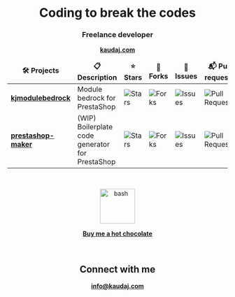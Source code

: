 <h1 align="center">Coding to break the codes</h1>
<h3 align="center">Freelance developer</h3>
<p align="center"><a href="https://kaudaj.com"><strong>kaudaj.com</strong></a></p>

<table align="center">
  <thead align="center">
    <tr border: none;>
      <td><b>🛠️ Projects</b></td>
      <td><b>📋 Description</b></td>
      <td><b>⭐ Stars</b></td>
      <td><b>🔀 Forks</b></td>
      <td><b>🚨 Issues</b></td>
      <td><b>📬 Pull requests</b></td>
    </tr>
  </thead>
  <tbody>
    <tr>
      <td><a href="https://github.com/Kaudaj/kjmodulebedrock"><b>kjmodulebedrock</b></a></td>
      <td>Module bedrock for PrestaShop</td>
      <td><img alt="Stars" src="https://img.shields.io/github/stars/Kaudaj/kjmodulebedrock?style=flat-square&labelColor=343b41&color=fda50f"/></td>
      <td><img alt="Forks" src="https://img.shields.io/github/forks/Kaudaj/kjmodulebedrock?style=flat-square&labelColor=343b41&color=f05e23"/></td>
      <td><img alt="Issues" src="https://img.shields.io/github/issues/Kaudaj/kjmodulebedrock?style=flat-square&labelColor=343b41"/></td>
      <td><img alt="Pull Requests" src="https://img.shields.io/github/issues-pr/Kaudaj/kjmodulebedrock?style=flat-square&labelColor=343b41"/></td>
    </tr>
	  <tr>
      <td><a href="https://github.com/Kaudaj/prestashop-maker"><b>prestashop-maker</b></a></td>
      <td>(WIP) Boilerplate code generator <br>for PrestaShop</td>
      <td><img alt="Stars" src="https://img.shields.io/github/stars/Kaudaj/prestashop-maker?style=flat-square&labelColor=343b41&color=fda50f"/></td>
      <td><img alt="Forks" src="https://img.shields.io/github/forks/Kaudaj/prestashop-maker?style=flat-square&labelColor=343b41&color=f05e23"/></td>
      <td><img alt="Issues" src="https://img.shields.io/github/issues/Kaudaj/prestashop-maker?style=flat-square&labelColor=343b41"/></td>
      <td><img alt="Pull Requests" src="https://img.shields.io/github/issues-pr/Kaudaj/prestashop-maker?style=flat-square&labelColor=343b41"/></td>
    </tr>
  </tbody>
</table>

<br>

<p align="center">
	<a href="https://www.buymeacoffee.com/kaudaj" target="_blank" rel="noreferrer">
		<img src="https://www.vectorlogo.zone/logos/buymeacoffee/buymeacoffee-icon.svg" alt="bash" width="80" height="80"/>
		<p align="center">
			<strong>Buy me a hot chocolate</strong>
		</p>
	</a>
</p>

<br>

<h2 align="center">Connect with me</h2>

<p align="center"><a href="mailto:info@kaudaj.com"><strong>info@kaudaj.com</strong></a><p>
